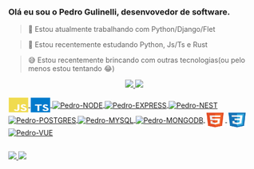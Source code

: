 ### Olá eu sou o Pedro Gulinelli, desenvovedor de software. 

> 🔭 Estou atualmente trabalhando com Python/Django/Flet

> 🌱 Estou recentemente estudando Python, Js/Ts e Rust

> :sweat_smile: Estou recentemente brincando com outras tecnologias(ou pelo menos estou tentando :joy:)

<div align="center">
  <a href="https://github.com/Peviii">
  <img height="180em" src="https://github-readme-stats-sigma-five.vercel.app/api?username=Peviii&show_icons=true&theme=dark&include_all_commits=true&count_private=true"/>
  <img height="180em" src="https://github-readme-stats-sigma-five.vercel.app/api/top-langs/?username=Peviii&layout=compact&langs_count=7&theme=dark"/>
</div>

<div style="display: inline_block"><br>
  <img align="center" alt="Pedro-Js" height="30" width="40" src="https://raw.githubusercontent.com/devicons/devicon/master/icons/javascript/javascript-plain.svg">
  <img align="center" alt="Pedro-Ts" height="30" width="40" src="https://raw.githubusercontent.com/devicons/devicon/master/icons/typescript/typescript-plain.svg">
  <img align="center" alt="Pedro-NODE" height="30" width="40"  src="https://cdn.jsdelivr.net/gh/devicons/devicon/icons/nodejs/nodejs-original.svg" />
  <img align="center" alt="Pedro-EXPRESS" height="30" width="40"  src="https://www.vectorlogo.zone/logos/expressjs/expressjs-icon.svg" />
  <img align="center" alt="Pedro-NEST" height="30" width="40"  src="https://cdn.jsdelivr.net/gh/devicons/devicon/icons/nestjs/nestjs-plain.svg" />
  <img align="center" alt="Pedro-POSTGRES" height="30" width="40" src="https://cdn.jsdelivr.net/gh/devicons/devicon/icons/postgresql/postgresql-original-wordmark.svg" />          
  <img align="center" alt="Pedro-MYSQL" height="30" width="40" src="https://cdn.jsdelivr.net/gh/devicons/devicon/icons/mysql/mysql-original.svg" />
  <img align="center" alt="Pedro-MONGODB" height="30" width="40" src="https://cdn.jsdelivr.net/gh/devicons/devicon/icons/mongodb/mongodb-original.svg" />
  <img align="center" alt="Pedro-HTML" height="30" width="40" src="https://raw.githubusercontent.com/devicons/devicon/master/icons/html5/html5-original.svg">
  <img align="center" alt="Pedro-CSS" height="30" width="40" src="https://raw.githubusercontent.com/devicons/devicon/master/icons/css3/css3-original.svg">
  <img align="center" alt="Pedro-VUE" height="30" width="40" src="https://cdn.jsdelivr.net/gh/devicons/devicon/icons/vuejs/vuejs-original.svg" />         
</div>

##

<div>
  <a href="https://www.linkedin.com/in/pedro-gulinelli-8b4393231/" target="_blank">
    <img src="https://img.shields.io/badge/-LinkedIn-%230077B5?style=for-the-badge&logo=linkedin&logoColor=white" target="_blank">
  </a>
  <a href = "mailto:gulinelli.pg@gmail.com">
    <img src="https://img.shields.io/badge/-Gmail-%23333?style=for-the-badge&logo=gmail&logoColor=white" target="_blank">
  </a>
</div>
